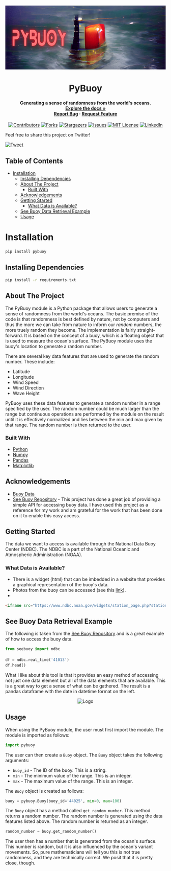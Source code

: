 
<div id="top"></div>
<!--
*** Thanks for checking out the PyBuoy. If you have a suggestion
*** that would make this better, please fork the repo and create a pull request
*** or simply open an issue with the tag "enhancement".
*** Don't forget to give the project a star!
*** Thanks again! Now go create something AMAZING! :D
-->



<!-- PROJECT SHIELDS -->
<!--
*** I'm using markdown "reference style" links for readability.
*** Reference links are enclosed in brackets [ ] instead of parentheses ( ).
*** See the bottom of this document for the declaration of the reference variables
*** for contributors-url, forks-url, etc. This is an optional, concise syntax you may use.
*** https://www.markdownguide.org/basic-syntax/#reference-style-links
-->

<!-- PROJECT LOGO -->
<br />
<div align="center">
  <a href="https://github.com/grahamwaters/PyBuoy">
    <img src="images/PyBuoy_Main.png" alt="Logo" width="1640" height="200">
  </a>

  <h1 align="center">PyBuoy</h3>

  <h4 align="center">
    Generating a sense of randomness from the world's oceans.
    <br />
    <a href="https://github.com/grahamwaters/PyBuoy"><strong>Explore the docs »</strong></a>
    <br />
    <a href="https://github.com/grahamwaters/PyBuoy/issues">Report Bug</a>
    ·
    <a href="https://github.com/grahamwaters/PyBuoy/issues">Request Feature</a>
  </p>
</div>

<div align='center'>

[![Contributors][contributors-shield]][contributors-url]
[![Forks][forks-shield]][forks-url]
[![Stargazers][stars-shield]][stars-url]
[![Issues][issues-shield]][issues-url]
[![MIT License][license-shield]][license-url]
[![LinkedIn][linkedin-shield]][grahamwaters-linkedin-url]

</div>

Feel free to share this project on Twitter!

[![Tweet](https://img.shields.io/twitter/url/http/shields.io.svg?style=social)](https://twitter.com/intent/tweet?text=Get%20over%20170%20free%20design%20blocks%20based%20on%20Bootstrap%204&url=https://froala.com/design-blocks&via=froala&hashtags=bootstrap,design,templates,blocks,developers)

## Table of Contents

- [Installation](#installation)
  - [Installing Dependencies](#installing-dependencies)
  - [About The Project](#about-the-project)
    - [Built With](#built-with)
  - [Acknowledgements](#acknowledgements)
  - [Getting Started](#getting-started)
    - [What Data is Available?](#what-data-is-available)
  - [See Buoy Data Retrieval Example](#see-buoy-data-retrieval-example)
  - [Usage](#usage)

# Installation

```bash
pip install pybuoy
```

## Installing Dependencies

```bash
pip install -r requirements.txt
```

<!-- ABOUT THE PROJECT -->
## About The Project

The PyBuoy module is a Python package that allows users to generate a sense of randomness from the world's oceans. The basic premise of the code is that randomness is best defined by nature, not by computers and thus the more we can take from nature to inform our *random* numbers, the more truely random they become. The implementation is fairly straight-forward. It is based on the concept of a buoy, which is a floating object that is used to measure the ocean's surface. The PyBuoy module uses the buoy's location to generate a random number.

There are several key data features that are used to generate the random number. These include:
* Latitude
* Longitude
* Wind Speed
* Wind Direction
* Wave Height

PyBuoy uses these data features to generate a random number in a range specified by the user. The random number could be much larger than the range but continuous operations are performed by the module on the result until it is effectively normalized and lies between the min and max given by that range. The random number is then returned to the user.

### Built With
<!-- This section should list any major frameworks that you built your project using. Leave any add-ons/plugins for the acknowledgements section. Here are a few examples.
 -->
* [Python](https://www.python.org/)
* [Numpy](https://numpy.org/)
* [Pandas](https://pandas.pydata.org/)
* [Matplotlib](https://matplotlib.org/)


<!-- Acknowledgements: -->
## Acknowledgements
* [Buoy Data](https://www.ndbc.noaa.gov/)
* [See Buoy Repository](https://github.com/nickc1/seebuoy) - This project has done a great job of providing a simple API for accessing buoy data. I have used this project as a reference for my work and am grateful for the work that has been done on it to enable this easy access.

<!-- GETTING STARTED -->
## Getting Started

The data we want to access is available through the National Data Buoy Center (NDBC). The NDBC is a part of the National Oceanic and Atmospheric Administration (NOAA).
### What Data is Available?
- There is a widget (html) that can be imbedded in a website that provides a graphical representation of the buoy's data.
- Photos from the buoy can be accessed (see this [link](https://www.ndbc.noaa.gov/images/buoycam/Z72A_2022_11_04_2210.jpg)).
-


```html
<iframe src="https://www.ndbc.noaa.gov/widgets/station_page.php?station=41004" style="border: solid thin #3366ff; width:300px; height:300px"></iframe>
```

## See Buoy Data Retrieval Example

The following is taken from the [See Buoy Repository](https://github.com/nickc1/seebuoy) and is a great example of how to access the buoy data.

```python
from seebuoy import ndbc

df = ndbc.real_time('41013')
df.head()
```
What I like about this tool is that it provides an easy method of accessing not just one data element but all of the data elements that are available. This is a great way to get a sense of what can be gathered. The result is a pandas dataframe with the date in datetime format on the left.

<div align = "center">
    <img src="images/PyBuoy_DataFrame.png" alt="Logo" width="1640" height="200">
</div>











## Usage

When using the PyBuoy module, the user must first import the module. The module is imported as follows:

```python
import pybuoy
```

The user can then create a `Buoy` object. The `Buoy` object takes the following arguments:

* `buoy_id` - The ID of the buoy. This is a string.
* `min` - The minimum value of the range. This is an integer.
* `max` - The maximum value of the range. This is an integer.

The `Buoy` object is created as follows:

```python
buoy = pybuoy.Buoy(buoy_id='44025', min=0, max=100)
```

The `Buoy` object has a method called `get_random_number`. This method returns a random number. The random number is generated using the data features listed above. The random number is returned as an integer.

```python
random_number = buoy.get_random_number()
```

The user then has a number that is generated from the ocean's surface. This number is random, but it is also influenced by the ocean's variant movements. So, pure mathematicians will tell you this is not true randomness, and they are technically correct. We posit that it is pretty close, though.




<!-- MARKDOWN LINKS & IMAGES -->
<!-- https://www.markdownguide.org/basic-syntax/#reference-style-links -->
[contributors-shield]: https://img.shields.io/github/contributors/grahamwaters/PyBuoy.svg?style=for-the-badge
[contributors-url]: https://github.com/grahamwaters/PyBuoy/graphs/contributors
[forks-shield]: https://img.shields.io/github/forks/grahamwaters/PyBuoy.svg?style=for-the-badge
[forks-url]: https://github.com/grahamwaters/PyBuoy/network/members
[stars-shield]: https://img.shields.io/github/stars/grahamwaters/PyBuoy.svg?style=for-the-badge
[stars-url]: https://github.com/grahamwaters/PyBuoy/stargazers
[issues-shield]: https://img.shields.io/github/issues/grahamwaters/PyBuoy.svg?style=for-the-badge
[issues-url]: https://github.com/grahamwaters/PyBuoy/issues
[license-shield]: https://img.shields.io/github/license/grahamwaters/PyBuoy.svg?style=for-the-badge
[license-url]: https://github.com/grahamwaters/PyBuoy/blob/master/LICENSE.txt
[linkedin-shield]: https://img.shields.io/badge/-LinkedIn-black.svg?style=for-the-badge&logo=linkedin&colorB=555

[grahamwaters-linkedin-url]: https://linkedin.com/in/grahamwaters01
[product-screenshot]: images/screenshot.png
[iso1]: images/example_isometric_scene.png
[iso2]: images/example_isometricscene2.png
[iso_goal]: images/goal_visual_iso.jpg

[pybuoymain]: images/PyBuoy_Main.png